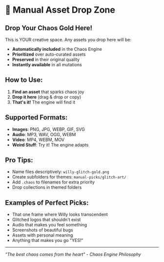 # 🎨 Manual Asset Drop Zone

## Drop Your Chaos Gold Here!

This is YOUR creative space. Any assets you drop here will be:
- **Automatically included** in the Chaos Engine
- **Prioritized** over auto-curated assets  
- **Preserved** in their original quality
- **Instantly available** in all mutations

## How to Use:

1. **Find an asset** that sparks chaos joy
2. **Drop it here** (drag & drop or copy)
3. **That's it!** The engine will find it

## Supported Formats:
- **Images**: PNG, JPG, WEBP, GIF, SVG
- **Audio**: MP3, WAV, OGG, WEBM
- **Video**: MP4, WEBM, MOV
- **Weird Stuff**: Try it! The engine adapts

## Pro Tips:
- Name files descriptively: `willy-glitch-gold.png`
- Create subfolders for themes: `manual-picks/glitch-art/`
- Add `.chaos` to filenames for extra priority
- Drop collections in themed folders

## Examples of Perfect Picks:
- That one frame where Willy looks transcendent
- Glitched logos that shouldn't exist
- Audio that makes you feel something
- Screenshots of beautiful bugs
- Assets with personal meaning
- Anything that makes you go "YES!"

---

*"The best chaos comes from the heart" - Chaos Engine Philosophy*